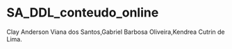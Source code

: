 # SA_DDL_conteudo_online
Clay Anderson Viana dos Santos,Gabriel Barbosa Oliveira,Kendrea Cutrin de Lima.
